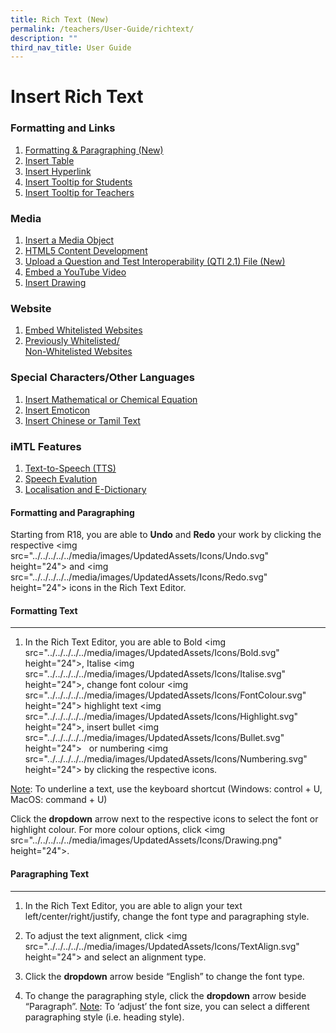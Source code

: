 ```yaml
---
title: Rich Text (New)
permalink: /teachers/User-Guide/richtext/
description: ""
third_nav_title: User Guide
---
```

# Insert Rich Text
### Formatting and Links
1. [Formatting & Paragraphing (New)](#Formatting)
2. [Insert Table](/TeachersUG/InsertTable/)
3. [Insert Hyperlink](/TeachersUG/InsertHyperlink/)
4. [Insert Tooltip for Students](/TeachersUG/InsertStudentTooltip/)
5. [Insert Tooltip for Teachers](/TeachersUG/InsertTeachingAction/)

### Media

1. [Insert a Media Object](#introduction)
2. [HTML5 Content Development](#paragraph1)
3. [Upload a Question and Test Interoperability (QTI 2.1) File (New)](#paragraph2)
4. [Embed a YouTube Video](#paragraph3)
5. [Insert Drawing](#paragraph3)

### Website
1. [Embed Whitelisted Websites](#introduction)
2. [Previously Whitelisted/  
Non-Whitelisted Websites](#paragraph1)

### Special Characters/Other Languages
1. [Insert Mathematical or Chemical Equation](#introduction)
2. [Insert Emoticon](#paragraph1)
3. [Insert Chinese or Tamil Text](#paragraph2)

### iMTL Features
1. [Text-to-Speech (TTS)](#introduction)
2. [Speech Evalution](#paragraph1)
3. [Localisation and E-Dictionary](#paragraph2)


#### Formatting and Paragraphing<a name="Formatting"></a> 
Starting from R18, you are able to <strong>Undo</strong> and <strong>Redo</strong> your work by clicking the respective <img src\="../../../../../media/images/UpdatedAssets/Icons/Undo.svg" height\="24"\> and <img src\="../../../../../media/images/UpdatedAssets/Icons/Redo.svg" height\="24"\> icons in the Rich Text Editor.




#### Formatting Text
<hr>

1. In the Rich Text Editor, you are able to Bold <img src\="../../../../../media/images/UpdatedAssets/Icons/Bold.svg" height\="24"\>, Italise <img src\="../../../../../media/images/UpdatedAssets/Icons/Italise.svg" height\="24"\>, change font colour <img src\="../../../../../media/images/UpdatedAssets/Icons/FontColour.svg" height\="24"\> highlight text <img src\="../../../../../media/images/UpdatedAssets/Icons/Highlight.svg" height\="24"\>, insert bullet <img src\="../../../../../media/images/UpdatedAssets/Icons/Bullet.svg" height\="24"\>   or numbering <img src\="../../../../../media/images/UpdatedAssets/Icons/Numbering.svg" height\="24"\> by clicking the respective icons.



<u>Note</u>: To underline a text, use the keyboard shortcut (Windows: control + U, MacOS: command + U)

Click the <strong>dropdown</strong> arrow next to the respective icons to select the font or highlight colour. For more colour options, click <img src\="../../../../../media/images/UpdatedAssets/Icons/Drawing.png" height\="24"\>.

#### Paragraphing Text
<hr>

1. In the Rich Text Editor, you are able to align your text left/center/right/justify, change the font type and paragraphing style.

2. To adjust the text alignment, click <img src\="../../../../../media/images/UpdatedAssets/Icons/TextAlign.svg" height\="24"\> and select an alignment type.

3. Click the <strong>dropdown</strong> arrow beside “English” to change the font type.

4. To change the paragraphing style, click the <strong>dropdown</strong> arrow beside “Paragraph”.
<u>Note</u>: To ‘adjust’ the font size, you can select a different paragraphing style (i.e. heading style).